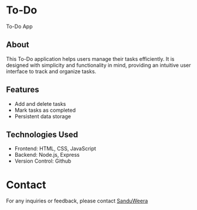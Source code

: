 # To-Do
To-Do App
## About
This To-Do application helps users manage their tasks efficiently. It is designed with simplicity and functionality in mind, providing an intuitive user interface to track and organize tasks.

## Features
- Add and delete tasks
- Mark tasks as completed
- Persistent data storage

## Technologies Used
- Frontend: HTML, CSS, JavaScript
- Backend: Node.js, Express
- Version Control: Github

# Contact
For any inquiries or feedback, please contact [SanduWeera](sanduniweera2@gmail.com)
